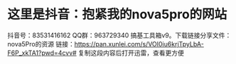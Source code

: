 # 这里是抖音：抱紧我的nova5pro的网站
抖音号：83531416162
QQ群：963729340
搞基工具箱v9。下载链接分享文件：nova5Pro的资源
链接：https://pan.xunlei.com/s/VOI0iu6krjTpyLbA-F6P_xkTA1?pwd=4cvv#
复制这段内容后打开迅雷，查看更方便
